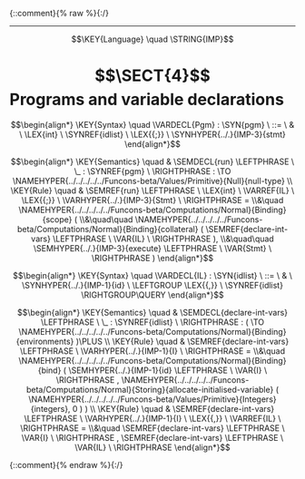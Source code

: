 {::comment}{% raw %}{:/}


----

$$\KEY{Language} \quad \STRING{IMP}$$

# $$\SECT{4}$$ Programs and variable declarations
           


$$\begin{align*}
  \KEY{Syntax} \quad
    \VARDECL{Pgm} : \SYN{pgm}
      \ ::= \ & \
      \LEX{int} \ \SYNREF{idlist} \ \LEX{{;}} \ \SYNHYPER{../.}{IMP-3}{stmt}
\end{align*}$$

$$\begin{align*}
  \KEY{Semantics} \quad
  & \SEMDECL{run} \LEFTPHRASE \ \_ : \SYNREF{pgm} \ \RIGHTPHRASE  
    :  \TO \NAMEHYPER{../../../../../Funcons-beta/Values/Primitive}{Null}{null-type} 
\\
  \KEY{Rule} \quad
    & \SEMREF{run} \LEFTPHRASE \
                            \LEX{int} \ \VARREF{IL} \ \LEX{{;}} \ \VARHYPER{../.}{IMP-3}{Stmt} \
                          \RIGHTPHRASE  = \\&\quad
      \NAMEHYPER{../../../../../Funcons-beta/Computations/Normal}{Binding}{scope}
        ( \\&\quad\quad \NAMEHYPER{../../../../../Funcons-beta/Computations/Normal}{Binding}{collateral}
                (  \SEMREF{declare-int-vars} \LEFTPHRASE \
                                            \VAR{IL} \
                                          \RIGHTPHRASE  ), \\&\quad\quad
               \SEMHYPER{../.}{IMP-3}{execute} \LEFTPHRASE \
                                    \VAR{Stmt} \
                                  \RIGHTPHRASE  )
\end{align*}$$

$$\begin{align*}
  \KEY{Syntax} \quad
    \VARDECL{IL} : \SYN{idlist}
      \ ::= \ & \
      \SYNHYPER{../.}{IMP-1}{id} \ \LEFTGROUP \LEX{{,}} \ \SYNREF{idlist} \RIGHTGROUP\QUERY
\end{align*}$$

$$\begin{align*}
  \KEY{Semantics} \quad
  & \SEMDECL{declare-int-vars} \LEFTPHRASE \ \_ : \SYNREF{idlist} \ \RIGHTPHRASE  
    : (   \TO \NAMEHYPER{../../../../../Funcons-beta/Computations/Normal}{Binding}{environments} )\PLUS 
\\
  \KEY{Rule} \quad
    & \SEMREF{declare-int-vars} \LEFTPHRASE \
                            \VARHYPER{../.}{IMP-1}{I} \
                          \RIGHTPHRASE  = \\&\quad
      \NAMEHYPER{../../../../../Funcons-beta/Computations/Normal}{Binding}{bind}
        (  \SEMHYPER{../.}{IMP-1}{id} \LEFTPHRASE \
                                    \VAR{I} \
                                  \RIGHTPHRASE , 
               \NAMEHYPER{../../../../../Funcons-beta/Computations/Normal}{Storing}{allocate-initialised-variable}
                (  \NAMEHYPER{../../../../../Funcons-beta/Values/Primitive}{Integers}{integers}, 
                       0 ) )
\\
  \KEY{Rule} \quad
    & \SEMREF{declare-int-vars} \LEFTPHRASE \
                            \VARHYPER{../.}{IMP-1}{I} \ \LEX{{,}} \ \VARREF{IL} \
                          \RIGHTPHRASE  = \\&\quad
      \SEMREF{declare-int-vars} \LEFTPHRASE \
                            \VAR{I} \
                          \RIGHTPHRASE , 
       \SEMREF{declare-int-vars} \LEFTPHRASE \
                            \VAR{IL} \
                          \RIGHTPHRASE 
\end{align*}$$



[Funcons-beta]: /CBS-beta/math/Funcons-beta
  "FUNCONS-BETA"
[Unstable-Funcons-beta]: /CBS-beta/math/Unstable-Funcons-beta
  "UNSTABLE-FUNCONS-BETA"
[Languages-beta]: /CBS-beta/math/Languages-beta
  "LANGUAGES-BETA"
[Unstable-Languages-beta]: /CBS-beta/math/Unstable-Languages-beta
  "UNSTABLE-LANGUAGES-BETA"
[CBS-beta]: /CBS-beta
  "CBS-BETA"
[IMP-4.cbs]: https://github.com/plancomps/CBS-beta/blob/master/Languages-beta/IMP/IMP-cbs/IMP/IMP-4/IMP-4.cbs
  "CBS SOURCE FILE ON GITHUB"
[PLAIN]: /CBS-beta/docs/Languages-beta/IMP/IMP-cbs/IMP/IMP-4
  "CBS SOURCE WEB PAGE"
 [PRETTY]: /CBS-beta/math/Languages-beta/IMP/IMP-cbs/IMP/IMP-4
  "CBS-KATEX WEB PAGE"
[PDF]: /CBS-beta/math/Languages-beta/IMP/IMP-cbs/IMP/IMP-4/IMP-4.pdf
  "CBS-LATEX PDF FILE"
[PLanCompS Project]: https://plancomps.github.io
  "PROGRAMMING LANGUAGE COMPONENTS AND SPECIFICATIONS PROJECT HOME PAGE"
{::comment}{% endraw %}{:/}
